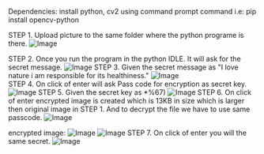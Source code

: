 Dependencies: install python, cv2 using command prompt command i.e: pip install opencv-python

STEP 1. Upload picture to the same folder where the python programe is there.
![Image](https://github.com/user-attachments/assets/73044c43-5943-4e78-97c5-190d119af2ad)

STEP 2. Once you run the program in the python IDLE. It will ask for the secret message.
![Image](https://github.com/user-attachments/assets/e60c8331-0661-431b-b8d8-c87f0baed67c)
STEP 3. Given the secret message as "I love nature i am responsible for its healthiness."
![Image](https://github.com/user-attachments/assets/c7ab4a52-9c99-4c94-b911-925569e3175b)   
STEP 4. On click of enter will ask Pass code for encryption as secret key.
![Image](https://github.com/user-attachments/assets/edbd4e39-5f70-487a-92ad-3917c2322a5b)
STEP 5. Given the secret key as *%67)
![Image](https://github.com/user-attachments/assets/800a2481-e2d4-4ee7-bb3c-ff03b20a52fd)
STEP 6. On click of enter encrypted image is created which is 13KB in size which is larger then original image in STEP 1. And to decrypt the file we have to use same passcode.
![Image](https://github.com/user-attachments/assets/18a9e853-3f4a-4724-9b15-fff9d73dd1ce)

encrypted image:
![Image](https://github.com/user-attachments/assets/32b374cf-080e-416a-b252-e0c1679ca67b)
![Image](https://github.com/user-attachments/assets/b12717b3-fc82-4526-838c-f0533bc9459d)
STEP 7. On click of enter you will the same secret.
![Image](https://github.com/user-attachments/assets/883baa9e-a9b0-46aa-a2af-3c2471f3fc8b)
